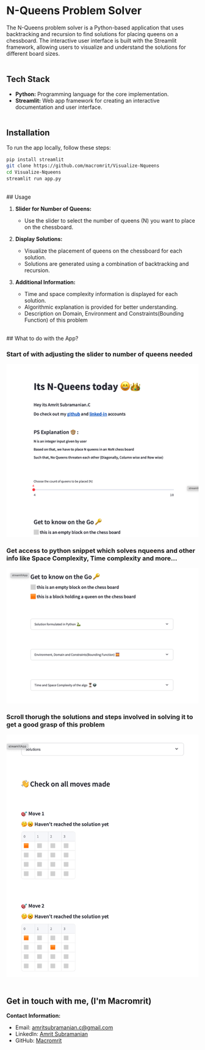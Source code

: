 # N-Queens Problem Solver

The N-Queens problem solver is a Python-based application that uses backtracking and recursion to find solutions for placing queens on a chessboard. The interactive user interface is built with the Streamlit framework, allowing users to visualize and understand the solutions for different board sizes.
<br><br>
## Tech Stack

- **Python:** Programming language for the core implementation.
- **Streamlit:** Web app framework for creating an interactive documentation and user interface.
<br><br>
## Installation

To run the app locally, follow these steps:

```bash
pip install streamlit
git clone https://github.com/macromrit/Visualize-Nqueens
cd Visualize-Nqueens
streamlit run app.py
```
<br>
## Usage

1. **Slider for Number of Queens:**
   - Use the slider to select the number of queens (N) you want to place on the chessboard.

2. **Display Solutions:**
   - Visualize the placement of queens on the chessboard for each solution.
   - Solutions are generated using a combination of backtracking and recursion.

3. **Additional Information:**
   - Time and space complexity information is displayed for each solution.
   - Algorithmic explanation is provided for better understanding.
   - Description on Domain, Environment and Constraints(Bounding Function) of this problem
<br>
## What to do with the App?

### **Start of with adjusting the slider to number of queens needed**<br>
   ![](images/slider.png)<br>
### **Get access to python snippet which solves nqueens and other info like Space Complexity, Time complexity and more...**<br>
   ![](images/general-info.png)<br>
### **Scroll thorugh the solutions and steps involved in solving it to get a good grasp of this problem**<br>
   ![](images/solutions-steps.png)<br>
<br>
## Get in touch with me, (I'm Macromrit)
**Contact Information:**
   - Email: amritsubramanian.c@gmail.com
   - LinkedIn: [Amrit Subramanian](https://www.linkedin.com/in/macromrit)
   - GitHub: [Macromrit](https://github.com/macromrit)

